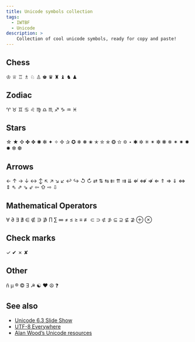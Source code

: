 ```yaml
---
title: Unicode symbols collection
tags:
  - IWTBF
  - Unicode
description: >
    Collection of cool unicode symbols, ready for copy and paste!
---
```


## Chess

♔ ♕ ♖ ♗ ♘ ♙ ♚ ♛ ♜ ♝ ♞ ♟

## Zodiac

♈ ♉ ♊ ♋ ♌ ♍ ♎ ♏ ♐ ♑ ♒ ♓

## Stars

☆ ★ ✣ ✤ ✥ ✺ ✻
✦ ✧ ✢ ✰ ✪ ❄ ❅
✬ ✭ ✮ ✯ ❂ ✫ ✡
⋆ ✱ ✲ ✳ ✴ ❇ ❋
✵ ✶ ✷ ✸ ✹ ✼ ❆

## Arrows

← ↑ → ↓
↔ ↕
↖ ↗ ↘  ↙
↩ ↪ ↺  ↻
⇄ ⇅ ⇆ ⇇ ⇈ ⇉ ⇊
⇍ ⇎ ⇏
⇐ ⇑ ⇒ ⇓
⇔ ⇕
⇖ ⇗ ⇘ ⇙
⇦ ⇧ ⇨  ⇩

## Mathematical Operators

∀ ∂ ∃ ∄ ∈ ∉ ∋ ∌
∏ ∑ ∞
≠ ≤ ≥ ≡ ≢
⊂ ⊃ ⊄ ⊅ ⊆  ⊇  ⊈  ⊉
⊕ ⊗

## Check marks

✓ ✔ ✗ ✘

## Other

ñ µ ® © Ǝ ☭
☯ ❤
☮ ❓

## See also

* [Unicode 6.3 Slide Show](http://www.babelstone.co.uk/Unicode/unicode.html)
* [UTF-8 Everywhere](http://www.utf8everywhere.org/)
* [Alan Wood’s Unicode resources](http://www.alanwood.net/unicode/)
